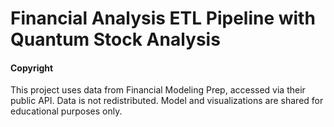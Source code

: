 # Financial Analysis ETL Pipeline with Quantum Stock Analysis



#### Copyright
This project uses data from Financial Modeling Prep, accessed via their public API. Data is not redistributed. Model and visualizations are shared for educational purposes only.
